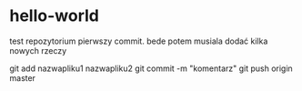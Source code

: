 # hello-world
test repozytorium
pierwszy commit. bede potem musiala dodać kilka nowych rzeczy

git add nazwapliku1   nazwapliku2
git commit -m "komentarz"
git push origin master


